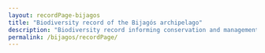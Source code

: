 ```yaml
---
layout: recordPage-bijagos
title: "Biodiversity record of the Bijagós archipelago"
description: "Biodiversity record informing conservation and management strategies of the Bijagós archipelago"
permalink: /bijagos/recordPage/
---
```

